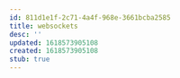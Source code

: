```yaml
---
id: 811d1e1f-2c71-4a4f-968e-3661bcba2585
title: websockets
desc: ''
updated: 1618573905108
created: 1618573905108
stub: true
---
```


